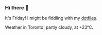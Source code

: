 ### Hi there :wave:

It's Friday! I might be fiddling with my [dotfiles](https://github.com/bewuethr/dotfiles).

Weather in Toronto: partly cloudy, at +23°C.
